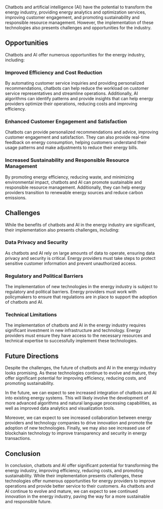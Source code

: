 

Chatbots and artificial intelligence (AI) have the potential to transform the energy industry, providing energy analytics and optimization services, improving customer engagement, and promoting sustainability and responsible resource management. However, the implementation of these technologies also presents challenges and opportunities for the industry.

Opportunities
-------------

Chatbots and AI offer numerous opportunities for the energy industry, including:

### Improved Efficiency and Cost Reduction

By automating customer service inquiries and providing personalized recommendations, chatbots can help reduce the workload on customer service representatives and streamline operations. Additionally, AI algorithms can identify patterns and provide insights that can help energy providers optimize their operations, reducing costs and improving efficiency.

### Enhanced Customer Engagement and Satisfaction

Chatbots can provide personalized recommendations and advice, improving customer engagement and satisfaction. They can also provide real-time feedback on energy consumption, helping customers understand their usage patterns and make adjustments to reduce their energy bills.

### Increased Sustainability and Responsible Resource Management

By promoting energy efficiency, reducing waste, and minimizing environmental impact, chatbots and AI can promote sustainable and responsible resource management. Additionally, they can help energy providers transition to renewable energy sources and reduce carbon emissions.

Challenges
----------

While the benefits of chatbots and AI in the energy industry are significant, their implementation also presents challenges, including:

### Data Privacy and Security

As chatbots and AI rely on large amounts of data to operate, ensuring data privacy and security is critical. Energy providers must take steps to protect sensitive customer information and prevent unauthorized access.

### Regulatory and Political Barriers

The implementation of new technologies in the energy industry is subject to regulatory and political barriers. Energy providers must work with policymakers to ensure that regulations are in place to support the adoption of chatbots and AI.

### Technical Limitations

The implementation of chatbots and AI in the energy industry requires significant investment in new infrastructure and technology. Energy providers must ensure they have access to the necessary resources and technical expertise to successfully implement these technologies.

Future Directions
-----------------

Despite the challenges, the future of chatbots and AI in the energy industry looks promising. As these technologies continue to evolve and mature, they offer significant potential for improving efficiency, reducing costs, and promoting sustainability.

In the future, we can expect to see increased integration of chatbots and AI into existing energy systems. This will likely involve the development of more advanced algorithms and natural language processing capabilities, as well as improved data analytics and visualization tools.

Moreover, we can expect to see increased collaboration between energy providers and technology companies to drive innovation and promote the adoption of new technologies. Finally, we may also see increased use of blockchain technology to improve transparency and security in energy transactions.

Conclusion
----------

In conclusion, chatbots and AI offer significant potential for transforming the energy industry, improving efficiency, reducing costs, and promoting sustainability. While their implementation presents challenges, these technologies offer numerous opportunities for energy providers to improve operations and provide better service to their customers. As chatbots and AI continue to evolve and mature, we can expect to see continued innovation in the energy industry, paving the way for a more sustainable and responsible future.
